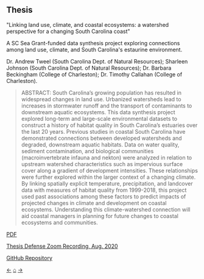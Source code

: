 ## Thesis

"Linking land use, climate, and coastal ecosystems: a watershed perspective for a changing South Carolina coast"<br/>

A SC Sea Grant-funded data synthesis project exploring connections among land use, climate, and South Carolina's estaurine environment.<br/>

Dr. Andrew Tweel (South Carolina Dept. of Natural Resources); Sharleen Johnson (South Carolina Dept. of Natural Resources); Dr. Barbara Beckingham (College of Charleston); Dr. Timothy Callahan (College of Charleston).<br/>

>ABSTRACT: South Carolina’s growing population has resulted in widespread changes in land use. Urbanized watersheds lead to increases in stormwater runoff and the transport of contaminants to downstream aquatic ecosystems. This data synthesis project explored long-term and large-scale environmental datasets to construct a history of habitat quality in South Carolina’s estuaries over the last 20 years. Previous studies in coastal South Carolina have demonstrated connections between developed watersheds and degraded, downstream aquatic habitats. Data on water quality, sediment contamination, and biological communities (macroinvertebrate infauna and nekton) were analyzed in relation to upstream watershed characteristics such as impervious surface cover along a gradient of development intensities. These relationships were further explored within the larger context of a changing climate. By linking spatially explicit temperature, precipitation, and landcover data with measures of habitat quality from 1999-2018, this project used past associations among these factors to predict impacts of projected changes in climate and development on coastal ecosystems. Understanding this climate-watershed connection will aid coastal managers in planning for future changes to coastal ecosystems and communities.<br/>

<a href="./files/Hill_ThesisDocument_revised2.pdf" target="_blank">PDF</a><br/>

[Thesis Defense Zoom Recording, Aug. 2020](https://cofc.zoom.us/rec/play/LXMIcVVWEl831cCIu4LPiqY1Cp9zD5XkzIMyNwJza71_qTxDxrZXPSnL6BWBAmt7k0LR9aTyHJ6oOTgf.dt9MM7lSXoafXMWo?continueMode=true&_x_zm_rtaid=Q0MYx0kVTraUnroOM-f63w.1609175441645.ea8810ba1beacf0f776152bfa87912ef&_x_zm_rhtaid=24)<br/>

[GitHub Repository](https://github.com/WhateverLloyd/thesis)<br/>

[&#8592;](./cv)     [&#8962;](./index)     [&#8594;](./maps)
